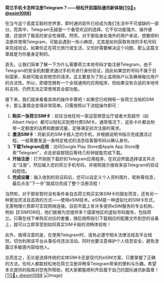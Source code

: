 **荷兰手机卡怎样注册Telegram？——轻松开启国际通讯新体验[[TG💪+ @esim1088](https://t.me/s/esim1088)]**

在当今这个高度互联的世界里，即时通讯软件已经成为我们生活中不可或缺的一部分。而其中，Telegram无疑是一个备受欢迎的选择。它不仅功能强大、操作便捷，还提供了极高的安全性保障。然而，对于那些身处海外的用户来说，想要顺利注册并使用Telegram，可能会遇到一些小麻烦，尤其是如何获取有效的手机号码来完成验证。如果你正在荷兰旅行或生活，又恰好需要解决这个问题，那么这篇文章就是为你量身定制的。

首先，让我们简单了解一下为什么需要荷兰本地号码才能注册Telegram。由于Telegram的安全机制要求通过手机号进行身份验证，因此如果您的号码不属于目标国家，系统可能会拒绝您的请求。这主要是为了防止滥用账户以及确保每位用户的合法性。所以，即便您拥有一个全球通用的应用程序，但如果没有合适的本地号码支持，仍然无法正常使用其全部功能。

接下来，我们就来看看具体的操作步骤吧！如果您已经拥有一张荷兰当地的SIM卡，那么事情会变得非常简单。只需按照以下流程操作即可：

1. **购买一张荷兰SIM卡**：前往当地任何一家运营商营业厅或者大型超市（如Albert Heijn）都可以轻松买到预付费SIM卡。通常情况下，这些卡片都会附带一定额度的话费和数据流量，足够满足初次注册的需求。
2. **激活SIM卡**：将新买的SIM卡插入您的手机，并根据说明书指示完成激活过程。一般需要发送一条特定格式的消息给客服号码以确认身份。
3. **下载Telegram应用**：访问Google Play Store或Apple App Store搜索“Telegram”，点击安装按钮后等待几秒钟就能完成下载。
4. **开始注册**：打开刚刚下载好的Telegram应用程序，在欢迎界面选择语言并点击“注册”。然后输入您的荷兰手机号码，并按照提示接收来自Telegram的验证码短信。
5. **完成设置**：输入收到的验证码后，您可以自定义个人资料图片、昵称等信息，最后点击“下一步”就成功完成了整个注册流程！

当然啦，对于那些暂时没有条件亲自去荷兰购买实体SIM卡的朋友而言，还有另一种更加灵活且高效的方式——使用eSIM技术。eSIM是一种虚拟化的SIM卡形式，无需物理介质即可实现网络连接。目前市面上有许多提供eSIM服务的专业机构，例如【ESIM1088】，他们能够为您提供多个国家地区的虚拟号码服务，包括荷兰。只需在线下单购买对应的套餐，随后按照指引下载相应的配置文件到您的设备上，就可以立即享受到如同真实SIM卡般的流畅体验啦！

此外，值得注意的是，在使用Telegram时，请务必遵守相关法律法规及平台规则，切勿利用该平台从事任何违法活动。同时也要注意保护个人信息安全，避免泄露过多敏感内容给他人。

总而言之，无论是选择传统的实体SIM卡还是现代的eSIM方案，只要掌握了正确的方法，任何人都能轻松地在荷兰注册并畅享Telegram带来的便利与乐趣。希望本文提供的指南对您有所帮助，祝大家都能顺利开启属于自己的国际通讯新篇章！[[TG💪+ @esim1088](https://t.me/s/esim1088) ![Image](https://i.postimg.cc/4NQfJmqS/Snipaste-2025-05-13-00-14-12.png)]